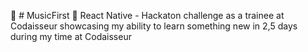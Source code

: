  :iphone: # MusicFirst  :iphone:
React Native - Hackaton challenge as a trainee at Codaisseur showcasing my ability to learn something new in 2,5 days during my time at Codaisseur

